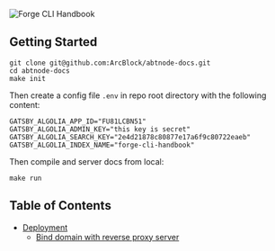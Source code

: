 ![Forge CLI Handbook](https://www.arcblock.io/.netlify/functions/badge/?text=ABT%20Node%20Documentation)

## Getting Started

```shell
git clone git@github.com:ArcBlock/abtnode-docs.git
cd abtnode-docs
make init
```

Then create a config file `.env` in repo root directory with the following content:

```
GATSBY_ALGOLIA_APP_ID="FU81LCBN51"
GATSBY_ALGOLIA_ADMIN_KEY="this key is secret"
GATSBY_ALGOLIA_SEARCH_KEY="2e4d21878c80877e17a6f9c80722eaeb"
GATSBY_ALGOLIA_INDEX_NAME="forge-cli-handbook"
```

Then compile and server docs from local:

```
make run
```

## Table of Contents

- [Deployment](./src/deployment)
  - [Bind domain with reverse proxy server](./src/deployment/bind-domain-with-reverse-proxy-server)
